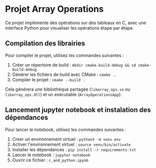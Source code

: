 # Projet Array Operations

Ce projet implémente des opérations sur des tableaux en C, avec une interface Python pour visualiser les opérations étape par étape.

## Compilation des librairies

Pour compiler le projet, utilisez les commandes suivantes :

1. Créer un répertoire de build : `mkdir cmake-build-debug && cd cmake-build-debug`
2. Générer les fichiers de build avec CMake : `cmake ..`
3. Compiler le projet : `cmake --build .`

Cela générera une bibliothèque partagée (`libarray_ops.so` ou `libarray_ops.dll`) et un exécutable (`ArrayOperationsApp`).

## Lancement jupyter notebook et instalation des dépendances

Pour lancer le notebook, utilisez les commandes suivantes :

1. Creer un environnement virtuel : `python3 -m venv env`
2. Activer l'environnement virtuel : `source venv/bin/activate`
3. Installer les dépendances : `pip install -r requirements.txt`
4. Lancer le notebook : `jupyter notebook`
5. Ouvrir ce fichier : `c_and_python.ipynb`
